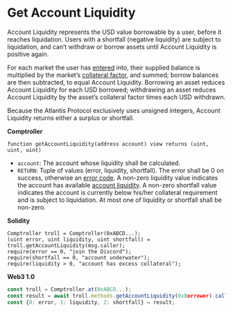 # Get Account Liquidity

Account Liquidity represents the USD value borrowable by a user, before it reaches liquidation. Users with a shortfall \(negative liquidity\) are subject to liquidation, and can’t withdraw or borrow assets until Account Liquidity is positive again.

For each market the user has [entered](enter-markets.md) into, their supplied balance is multiplied by the market’s [collateral factor](collateral-factor.md), and summed; borrow balances are then subtracted, to equal Account Liquidity. Borrowing an asset reduces Account Liquidity for each USD borrowed; withdrawing an asset reduces Account Liquidity by the asset’s collateral factor times each USD withdrawn.

Because the Atlantis Protocol exclusively uses unsigned integers, Account Liquidity returns either a surplus or shortfall.

**Comptroller**

```text
function getAccountLiquidity(address account) view returns (uint, uint, uint)
```

* `account`: The account whose liquidity shall be calculated.
* `RETURN`: Tuple of values \(error, liquidity, shortfall\). The error shall be 0 on success, otherwise an [error code](error-codes.md). A non-zero liquidity value indicates the account has available [account liquidity](get-account-liquidity.md). A non-zero shortfall value indicates the account is currently below his/her collateral requirement and is subject to liquidation. At most one of liquidity or shortfall shall be non-zero.

**Solidity**

```text
Comptroller troll = Comptroller(0xABCD...);
(uint error, uint liquidity, uint shortfall) = troll.getAccountLiquidity(msg.caller);
require(error == 0, "join the Discord");
require(shortfall == 0, "account underwater");
require(liquidity > 0, "account has excess collateral");
```

**Web3 1.0**

```javascript
const troll = Comptroller.at(0xABCD...);
const result = await troll.methods.getAccountLiquidity(0xBorrower).call();
const {0: error, 1: liquidity, 2: shortfall} = result;
```

